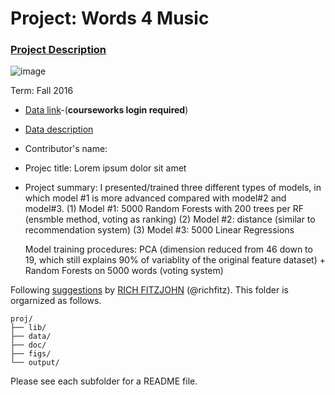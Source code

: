 # Project: Words 4 Music

### [Project Description](doc/Project4_desc.md)

![image](http://cdn.newsapi.com.au/image/v1/f7131c018870330120dbe4b73bb7695c?width=650)

Term: Fall 2016

+ [Data link](https://courseworks2.columbia.edu/courses/11849/files/folder/Project_Files?preview=763391)-(**courseworks login required**)
+ [Data description](doc/readme.html)
+ Contributor's name:
+ Projec title: Lorem ipsum dolor sit amet
+ Project summary: I presented/trained three different types of models, in which model #1 is more advanced compared with model#2 and model#3. 
	(1) Model #1: 5000 Random Forests with 200 trees per RF (ensmble method, voting as ranking)
	(2) Model #2: distance (similar to recommendation system)
	(3) Model #3: 5000 Linear Regressions 
	
	Model training procedures: PCA (dimension reduced from 46 down to 19, which still explains 90% of variablity of the original feature dataset) + Random Forests on 5000 words (voting system)
	



	
Following [suggestions](http://nicercode.github.io/blog/2013-04-05-projects/) by [RICH FITZJOHN](http://nicercode.github.io/about/#Team) (@richfitz). This folder is orgarnized as follows.

```
proj/
├── lib/
├── data/
├── doc/
├── figs/
└── output/
```

Please see each subfolder for a README file.

